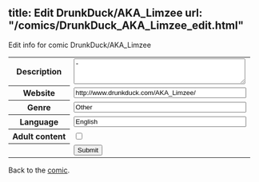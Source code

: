 title: Edit DrunkDuck/AKA_Limzee
url: "/comics/DrunkDuck_AKA_Limzee_edit.html"
---
Edit info for comic DrunkDuck/AKA_Limzee

<form name="comic" action="http://gaepostmail.appspot.com/comic/" method="post">
<table class="comicinfo">
<tr>
<th>Description</th><td><textarea name="description" cols="40" rows="3">-</textarea></td>
</tr>
<tr>
<th>Website</th><td><input type="text" name="url" value="http://www.drunkduck.com/AKA_Limzee/" size="40"/></td>
</tr>
<tr>
<th>Genre</th><td><input type="text" name="genre" value="Other" size="40"/></td>
</tr>
<tr>
<th>Language</th><td><input type="text" name="language" value="English" size="40"/></td>
</tr>
<tr>
<th>Adult content</th><td><input type="checkbox" name="adult" value="adult" /></td>
</tr>
<tr>
<th></th><td>
<input type="hidden" name="comic" value="DrunkDuck_AKA_Limzee" />
<input type="submit" name="submit" value="Submit" />
</td>
</tr>
</table>
</form>

Back to the [comic](DrunkDuck_AKA_Limzee.html).
